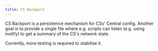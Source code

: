```yaml
---
title: CS Backport
---
```


CS Backport is a persistence mechanism for CSs' Central config.
Another goal is to provide a single file where e.g. scripts can listen
(e.g. using inotify) to get a summary of the CS's network state.

Currently, more testing is required to stabilise it.
